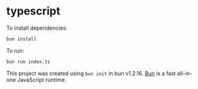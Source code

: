 # typescript

To install dependencies:

```bash
bun install
```

To run:

```bash
bun run index.ts
```

This project was created using `bun init` in bun v1.2.16. [Bun](https://bun.sh) is a fast all-in-one JavaScript runtime.
